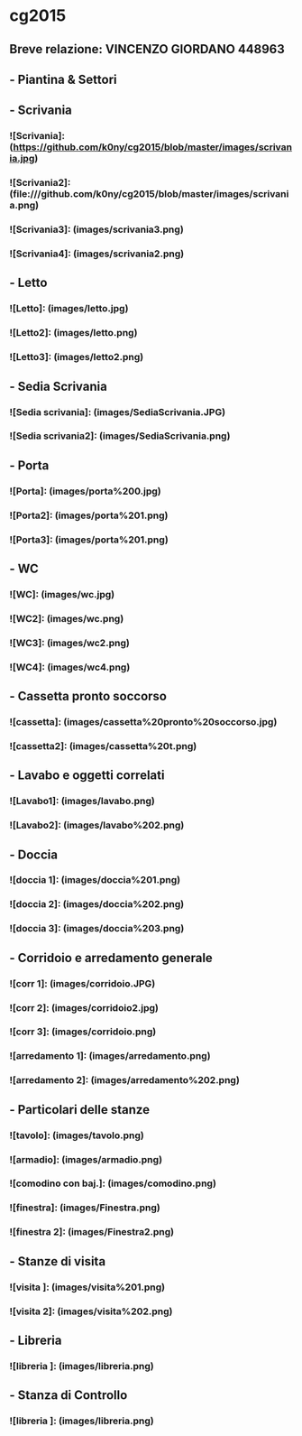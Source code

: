 # cg2015

## Breve relazione: VINCENZO GIORDANO 448963
## - Piantina & Settori

## - Scrivania
### ![Scrivania]: (https://github.com/k0ny/cg2015/blob/master/images/scrivania.jpg)
### ![Scrivania2]: (file:///github.com/k0ny/cg2015/blob/master/images/scrivania.png)
### ![Scrivania3]: (images/scrivania3.png)
### ![Scrivania4]: (images/scrivania2.png)

## - Letto
### ![Letto]: (images/letto.jpg)
### ![Letto2]: (images/letto.png)
### ![Letto3]: (images/letto2.png)

## - Sedia Scrivania
### ![Sedia scrivania]: (images/SediaScrivania.JPG)
### ![Sedia scrivania2]: (images/SediaScrivania.png)

## - Porta
### ![Porta]: (images/porta%200.jpg)
### ![Porta2]: (images/porta%201.png)
### ![Porta3]: (images/porta%201.png)

## - WC
### ![WC]: (images/wc.jpg)
### ![WC2]: (images/wc.png)
### ![WC3]: (images/wc2.png)
### ![WC4]: (images/wc4.png)

## - Cassetta pronto soccorso
### ![cassetta]: (images/cassetta%20pronto%20soccorso.jpg)
### ![cassetta2]: (images/cassetta%20t.png)

## - Lavabo e oggetti correlati
### ![Lavabo1]: (images/lavabo.png)
### ![Lavabo2]: (images/lavabo%202.png)

## - Doccia
### ![doccia 1]: (images/doccia%201.png)
### ![doccia 2]: (images/doccia%202.png)
### ![doccia 3]: (images/doccia%203.png)

## - Corridoio e arredamento generale
### ![corr 1]: (images/corridoio.JPG)
### ![corr 2]: (images/corridoio2.jpg)
### ![corr 3]: (images/corridoio.png)
### ![arredamento 1]: (images/arredamento.png)
### ![arredamento 2]: (images/arredamento%202.png)

## - Particolari delle stanze
### ![tavolo]: (images/tavolo.png)
### ![armadio]: (images/armadio.png)
### ![comodino con baj.]: (images/comodino.png)
### ![finestra]: (images/Finestra.png)
### ![finestra 2]: (images/Finestra2.png)

## - Stanze di visita
### ![visita ]: (images/visita%201.png)
### ![visita 2]: (images/visita%202.png)

## - Libreria
### ![libreria ]: (images/libreria.png)

## - Stanza di Controllo
### ![libreria ]: (images/libreria.png)
